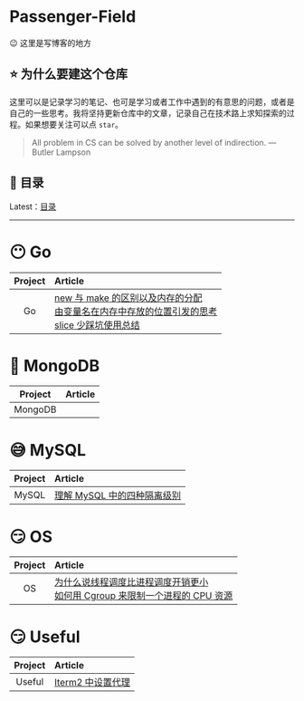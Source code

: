 # Passenger-Field
😉 这里是写博客的地方

## ⭐️ 为什么要建这个仓库

这里可以是记录学习的笔记、也可是学习或者工作中遇到的有意思的问题，或者是自己的一些思考。我将坚持更新仓库中的文章，记录自己在技术路上求知探索的过程。如果想要关注可以点 `star`。

> All problem in CS can be solved by another level of indirection. — Butler Lampson


## 📖 目录


Latest：[目录]()


----------------------------

# 😶 Go

| Project | Article                                                                              |
| :-----: | :----------------------------------------------------------------------------------- |
|   Go    | [new 与 make 的区别以及内存的分配](./contents/Golang/newMakeAndMemoryAllocation.md)<br>[由变量名在内存中存放的位置引发的思考](./contents/Golang/variableAndMemory.md)<br>[slice 少踩坑使用总结](./contents/Golang/slice.md)

# 🤤 MongoDB

| Project | Article |
| :-----: | :------ |
| MongoDB | <br>    |

# 😅 MySQL

| Project | Article                                                                    |
| :-----: | :------------------------------------------------------------------------- |
|  MySQL  | [理解 MySQL 中的四种隔离级别](./contents/MySQL/fourIsolationLevels.md)<br> |

# 😏 OS

| Project | Article |
| :-----: | :------ |
|   OS    | [为什么说线程调度比进程调度开销更小](./contents/OperatingSystem/processesAndThreads.md)<br>[如何用 Cgroup 来限制一个进程的 CPU 资源](./con/../contents/OperatingSystem/Cgroup.md)    |

# 😏 Useful

| Project | Article |
| :-----: | :------ |
|   Useful    | [Iterm2 中设置代理](contents/useful/proxyInIterm2.md)<br>    |